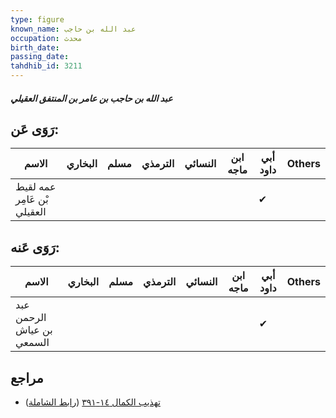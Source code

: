 ```yaml
---
type: figure
known_name: عبد الله بن حاجب
occupation: محدث
birth_date:
passing_date:
tahdhib_id: 3211
---
```

##### عبد الله بن حاجب بن عامر بن المنتفق العقيلي

## رَوَى عَن:
| الاسم                       | البخاري | مسلم | الترمذي | النسائي | ابن ماجه | أبي داود | Others |
| --------------------------- | ------- | ---- | ------- | ------- | -------- | -------- | ------ |
| عمه لقيط بْن عَامِر العقيلي |         |      |         |         |          | ✔        |        |
## رَوَى عَنه:
| الاسم                     | البخاري | مسلم | الترمذي | النسائي | ابن ماجه | أبي داود | Others |
| ------------------------- | ------- | ---- | ------- | ------- | -------- | -------- | ------ |
| عبد الرحمن بن عياش السمعي |         |      |         |         |          | ✔        |        |
## مراجع
- [تهذيب الكمال ١٤-٣٩١](obsidian://open?vault=Tahdhib-al-Kamal&file=Figures/٣٢١١-عبد%20الله%20بن%20حاجب%20بن%20عامر%20بن%20المنتفق%20العقيلي) ([رابط الشاملة](https://shamela.ws/book/3722/7319))